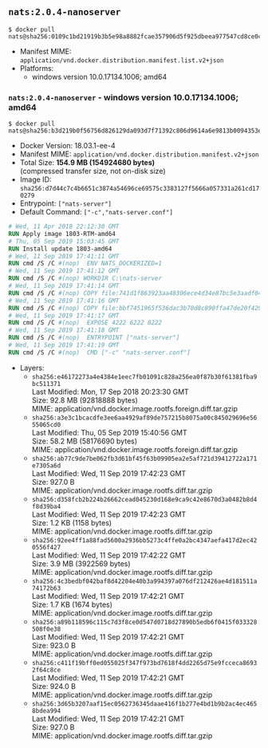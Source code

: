 ## `nats:2.0.4-nanoserver`

```console
$ docker pull nats@sha256:0109c1bd21919b3b5e98a8882fcae357906d5f925dbeea977547cd8ce0cae69c
```

-	Manifest MIME: `application/vnd.docker.distribution.manifest.list.v2+json`
-	Platforms:
	-	windows version 10.0.17134.1006; amd64

### `nats:2.0.4-nanoserver` - windows version 10.0.17134.1006; amd64

```console
$ docker pull nats@sha256:b3d219b0f56756d826129da093d7f71392c806d9614a6e9813b0094353e17400
```

-	Docker Version: 18.03.1-ee-4
-	Manifest MIME: `application/vnd.docker.distribution.manifest.v2+json`
-	Total Size: **154.9 MB (154924680 bytes)**  
	(compressed transfer size, not on-disk size)
-	Image ID: `sha256:d7d44c7c4b6651c3874a54696ce69575c3383127f5666a057331a261cd170279`
-	Entrypoint: `["nats-server"]`
-	Default Command: `["-c","nats-server.conf"]`

```dockerfile
# Wed, 11 Apr 2018 22:12:30 GMT
RUN Apply image 1803-RTM-amd64
# Thu, 05 Sep 2019 15:03:45 GMT
RUN Install update 1803-amd64
# Wed, 11 Sep 2019 17:41:11 GMT
RUN cmd /S /C #(nop)  ENV NATS_DOCKERIZED=1
# Wed, 11 Sep 2019 17:41:12 GMT
RUN cmd /S /C #(nop) WORKDIR C:\nats-server
# Wed, 11 Sep 2019 17:41:14 GMT
RUN cmd /S /C #(nop) COPY file:741d1f863923aa48306ece4d34e87bc5e3aadf0465bbae0b6e3689714d643861 in nats-server.exe 
# Wed, 11 Sep 2019 17:41:16 GMT
RUN cmd /S /C #(nop) COPY file:bbf7451965f536dac3b70d8c890ffa47de20f4293b62aa28cb0cd84498d5e7dc in nats-server.conf 
# Wed, 11 Sep 2019 17:41:17 GMT
RUN cmd /S /C #(nop)  EXPOSE 4222 6222 8222
# Wed, 11 Sep 2019 17:41:18 GMT
RUN cmd /S /C #(nop)  ENTRYPOINT ["nats-server"]
# Wed, 11 Sep 2019 17:41:19 GMT
RUN cmd /S /C #(nop)  CMD ["-c" "nats-server.conf"]
```

-	Layers:
	-	`sha256:e46172273a4e4384e1eec7fb01091c828a256ea0f87b30f61381fba9bc511371`  
		Last Modified: Mon, 17 Sep 2018 20:23:30 GMT  
		Size: 92.8 MB (92818888 bytes)  
		MIME: application/vnd.docker.image.rootfs.foreign.diff.tar.gzip
	-	`sha256:a3e3c1bcacdfe3ee6aa4929af89de757215b8075a00c845029696e5655065cd0`  
		Last Modified: Thu, 05 Sep 2019 15:40:56 GMT  
		Size: 58.2 MB (58176690 bytes)  
		MIME: application/vnd.docker.image.rootfs.foreign.diff.tar.gzip
	-	`sha256:ab77c9de7be062fb3d61bf45f63b09905ea2e5af721d39412722a171e7305a6d`  
		Last Modified: Wed, 11 Sep 2019 17:42:23 GMT  
		Size: 927.0 B  
		MIME: application/vnd.docker.image.rootfs.diff.tar.gzip
	-	`sha256:d358fcb2b224b26662cead045230d168e9ca9c42e8670d3a0482b8d4f8d39ba4`  
		Last Modified: Wed, 11 Sep 2019 17:42:23 GMT  
		Size: 1.2 KB (1158 bytes)  
		MIME: application/vnd.docker.image.rootfs.diff.tar.gzip
	-	`sha256:92ee4ff1a88fad5600a2936bb5273c4ffe0a2bc4347aefa417d2ec420556f427`  
		Last Modified: Wed, 11 Sep 2019 17:42:22 GMT  
		Size: 3.9 MB (3922569 bytes)  
		MIME: application/vnd.docker.image.rootfs.diff.tar.gzip
	-	`sha256:4c3bedbf042baf8d42204e40b3a994397a076df212426ae4d181511a74172b63`  
		Last Modified: Wed, 11 Sep 2019 17:42:21 GMT  
		Size: 1.7 KB (1674 bytes)  
		MIME: application/vnd.docker.image.rootfs.diff.tar.gzip
	-	`sha256:a89b118596c115c7d3f8ce0d547d0718d27890b5edb6f0415f033328508f0e38`  
		Last Modified: Wed, 11 Sep 2019 17:42:21 GMT  
		Size: 923.0 B  
		MIME: application/vnd.docker.image.rootfs.diff.tar.gzip
	-	`sha256:c411f19bff0ed055025f347f973bd7618f4dd2265d75e9fcceca86932f64c8ce`  
		Last Modified: Wed, 11 Sep 2019 17:42:21 GMT  
		Size: 924.0 B  
		MIME: application/vnd.docker.image.rootfs.diff.tar.gzip
	-	`sha256:3d65b3207aaf15ec0562736345daae416f1b277e4bd1b9b2ac4ec4658bdea994`  
		Last Modified: Wed, 11 Sep 2019 17:42:21 GMT  
		Size: 927.0 B  
		MIME: application/vnd.docker.image.rootfs.diff.tar.gzip
